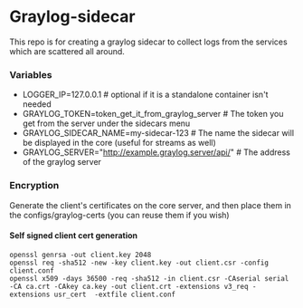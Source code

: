 # Graylog-sidecar
This repo is for creating a graylog sidecar to collect logs from the services which are scattered all around.

### Variables
- LOGGER_IP=127.0.0.1 # optional if it is a standalone container isn't needed
- GRAYLOG_TOKEN=token_get_it_from_graylog_server # The token you get from the server under the sidecars menu
- GRAYLOG_SIDECAR_NAME=my-sidecar-123 # The name the sidecar will be displayed in the core (useful for streams as well)
- GRAYLOG_SERVER="http://example.graylog.server/api/" # The address of the graylog server

### Encryption
Generate the client's certificates on the core server, and then place them in the configs/graylog-certs (you can reuse them if you wish)

#### Self signed client cert generation
```
openssl genrsa -out client.key 2048
openssl req -sha512 -new -key client.key -out client.csr -config client.conf
openssl x509 -days 36500 -req -sha512 -in client.csr -CAserial serial -CA ca.crt -CAkey ca.key -out client.crt -extensions v3_req -extensions usr_cert  -extfile client.conf
```
